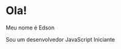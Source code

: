 
<div>
<h1>Ola!</h1>
<p>Meu nome é Edson</p>
<p>Sou um desenvolvedor JavaScript Iniciante</p>
</div>
